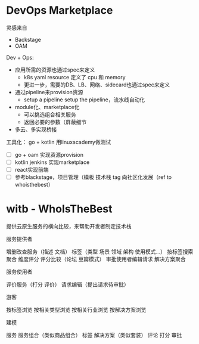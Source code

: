 # DevOps Marketplace

灵感来自
- Backstage
- OAM

Dev + Ops:
- 应用所需的资源也通过spec来定义
    - k8s yaml resource 定义了 cpu 和 memory
    - 更进一步，需要的DB、LB、网络、sidecard也通过spec来定义
- 通过pipeline来provision资源
    - setup a pipeline setup the pipeline，流水线自动化
- module化、marketplace化
    - 可以挑选组合相关服务
    - 返回必要的参数（屏蔽细节
- 多云、多实现桥接


工具化：
go + kotlin
用linuxacademy做测试
- [ ] go + oam 实现资源provision
- [ ] kotlin jenkins 实现marketplace
- [ ] react实现前端
- [ ] 参考blackstage，项目管理（模板 技术栈 tag
向社区化发展（ref to whoisthebest）

# witb - WhoIsTheBest

提供云原生服务的横向比较，来帮助开发者制定技术栈

服务提供者

增删改查服务（描述 文档）
标签（类型 场景 领域 架构 使用模式…）
按标签搜索 聚合
维度评分 评分比较（论坛 豆瓣模式）
审批使用者编辑请求
解决方案聚合

服务使用者

评价服务（打分 评价）
请求编辑（提出请求待审批）

游客

按标签浏览
按相关类型浏览
按相关行业浏览
按解决方案浏览


建模

服务
服务组合（类似商品组合）
标签
解决方案（类似套装）
评论
打分
审批

